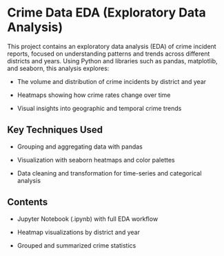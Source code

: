 # Crime Data EDA (Exploratory Data Analysis)
This project contains an exploratory data analysis (EDA) of crime incident reports, focused on understanding patterns and trends across different districts and years. Using Python and libraries such as pandas, matplotlib, and seaborn, this analysis explores:

- The volume and distribution of crime incidents by district and year

- Heatmaps showing how crime rates change over time

- Visual insights into geographic and temporal crime trends


## Key Techniques Used
- Grouping and aggregating data with pandas

- Visualization with seaborn heatmaps and color palettes

- Data cleaning and transformation for time-series and categorical analysis

## Contents
- Jupyter Notebook (.ipynb) with full EDA workflow

- Heatmap visualizations by district and year

- Grouped and summarized crime statistics
